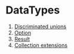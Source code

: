 # DataTypes

1. [Discriminated unions](discriminated_unions.md)
1. [Option](option.md)
1. [Result](result.md)
1. [Collection extensions](collection_extensions.md)